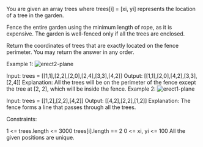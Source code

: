 You are given an array trees where trees[i] = [xi, yi] represents the location of a tree in the garden.

Fence the entire garden using the minimum length of rope, as it is expensive. The garden is well-fenced only if all the trees are enclosed.

Return the coordinates of trees that are exactly located on the fence perimeter. You may return the answer in any order.


 

Example 1:
![erect2-plane](https://github.com/user-attachments/assets/42b4647d-6c84-4d37-9a1e-d1e295e3f6e4)


Input: trees = [[1,1],[2,2],[2,0],[2,4],[3,3],[4,2]]
Output: [[1,1],[2,0],[4,2],[3,3],[2,4]]
Explanation: All the trees will be on the perimeter of the fence except the tree at [2, 2], which will be inside the fence.
Example 2:
![erect1-plane](https://github.com/user-attachments/assets/0f0323fe-ff1e-4937-9720-91c3faecd262)

Input: trees = [[1,2],[2,2],[4,2]]
Output: [[4,2],[2,2],[1,2]]
Explanation: The fence forms a line that passes through all the trees.
 

Constraints:

1 <= trees.length <= 3000
trees[i].length == 2
0 <= xi, yi <= 100
All the given positions are unique.
